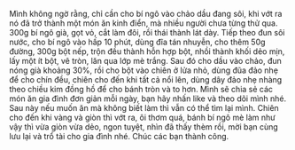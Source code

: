 Mình không ngờ rằng, chỉ cần cho bí ngô vào chảo dầu đang sôi, khi vớt ra nó đã trở thành một món ăn kinh điển, mà nhiều người chưa từng thử qua. 300g bí ngô già, gọt vỏ, cắt làm đôi, rồi thái thành lát dày. Tiếp theo đun sôi nước, cho bí ngô vào hấp 10 phút, dùng đĩa tán nhuyễn, cho thêm 50g đường, 300g bột nếp, trộn đều thành hỗn hợp bột, nhồi thành khối dẻo mịn, lấy một ít bột, vê tròn, lăn qua lớp mè trắng. Sau đó cho dầu vào chảo, đun nóng già khoảng 30%, rồi cho bột vào chiên ở lửa nhỏ, dùng đũa đảo nhẹ để cho chín đều, chiên cho đến khi tất cả nổi lên, dùng dây đảo nhẹ nhàng theo chiều kim đồng hồ để cho bánh tròn và to hơn. Mình sẽ chia sẻ các món ăn gia đình đơn giản mỗi ngày, bạn hãy nhấn like và theo dõi mình nhé. Sau này nếu muốn ăn mà không biết làm thì vẫn có thể tìm lại mình. Chiên cho đến khi vàng và giòn thì vớt ra, ôi thơm quá, bánh bí ngô mè làm như vậy thì vừa giòn vừa dẻo, ngon tuyệt, nhìn đã thấy thèm rồi, mời bạn cùng lưu lại và trổ tài cho gia đình nhé. Chúc các bạn thành công.